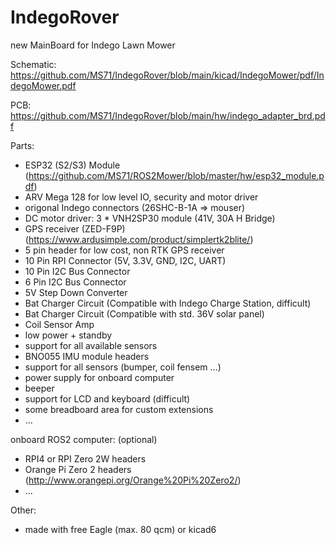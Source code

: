 # IndegoRover
new MainBoard for Indego Lawn Mower

Schematic:
https://github.com/MS71/IndegoRover/blob/main/kicad/IndegoMower/pdf/IndegoMower.pdf

PCB:
https://github.com/MS71/IndegoRover/blob/main/hw/indego_adapter_brd.pdf

Parts:
* ESP32 (S2/S3) Module (https://github.com/MS71/ROS2Mower/blob/master/hw/esp32_module.pdf)
* ARV Mega 128 for low level IO, security and motor driver
* origonal Indego connectors (26SHC-B-1A => mouser)
* DC motor driver: 3 * VNH2SP30 module (41V, 30A H Bridge)
* GPS receiver (ZED-F9P) (https://www.ardusimple.com/product/simplertk2blite/)
* 5 pin header for low cost, non RTK GPS receiver
* 10 Pin RPI Connector (5V, 3.3V, GND, I2C, UART)
* 10 Pin I2C Bus Connector
* 6 Pin I2C Bus Connector
* 5V Step Down Converter
* Bat Charger Circuit (Compatible with Indego Charge Station, difficult)
* Bat Charger Circuit (Compatible with std. 36V solar panel)
* Coil Sensor Amp
* low power + standby
* support for all available sensors
* BNO055 IMU module headers
* support for all sensors (bumper, coil fensem ...)
* power supply for onboard computer
* beeper
* support for LCD and keyboard (difficult)
* some breadboard area for custom extensions
* ...

onboard ROS2 computer: (optional)
* RPI4 or RPI Zero 2W headers 
* Orange Pi Zero 2 headers (http://www.orangepi.org/Orange%20Pi%20Zero2/)
* ...

Other:
* made with free Eagle  (max. 80 qcm) or kicad6
